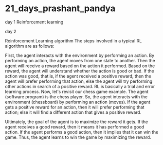 # 21_days_prashant_pandya

day 1
Reinforcement learning

day 2


Reinforcement Learning algorithm
The steps involved in a typical RL algorithm are as follows:

First, the agent interacts with the environment by performing an action.
By performing an action, the agent moves from one state to another.
Then the agent will receive a reward based on the action it performed.
Based on the reward, the agent will understand whether the action is good or bad.
If the action was good, that is, if the agent received a positive reward, then the agent will prefer performing that action, else the agent will try performing other actions in search of a positive reward.
RL is basically a trial and error learning process. Now, let's revisit our chess game example. The agent (software program) is the chess player. So, the agent interacts with the environment (chessboard) by performing an action (moves). If the agent gets a positive reward for an action, then it will prefer performing that action; else it will find a different action that gives a positive reward.

Ultimately, the goal of the agent is to maximize the reward it gets. If the agent receives a good reward, then it means it has performed a good action. If the agent performs a good action, then it implies that it can win the game. Thus, the agent learns to win the game by maximizing the reward.
